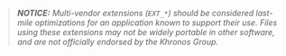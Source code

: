 > _**NOTICE:** Multi-vendor extensions (`EXT_*`) should be considered last-mile optimizations for an
> application known to support their use. Files using these extensions may not be widely
> portable in other software, and are not officially endorsed by the Khronos Group._
